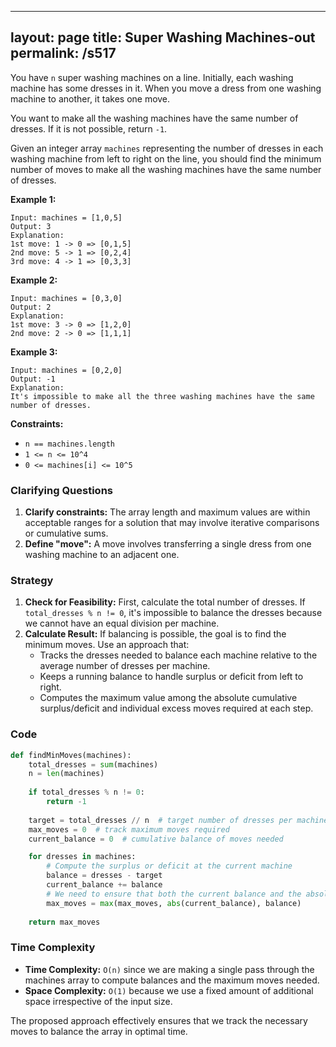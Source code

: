 
---
layout: page
title:  Super Washing Machines-out
permalink: /s517
---

You have `n` super washing machines on a line. Initially, each washing machine has some dresses in it. When you move a dress from one washing machine to another, it takes one move.

You want to make all the washing machines have the same number of dresses. If it is not possible, return `-1`.

Given an integer array `machines` representing the number of dresses in each washing machine from left to right on the line, you should find the minimum number of moves to make all the washing machines have the same number of dresses.

**Example 1:**

```
Input: machines = [1,0,5]
Output: 3
Explanation:
1st move: 1 -> 0 => [0,1,5]
2nd move: 5 -> 1 => [0,2,4]
3rd move: 4 -> 1 => [0,3,3]
```

**Example 2:**

```
Input: machines = [0,3,0]
Output: 2
Explanation:
1st move: 3 -> 0 => [1,2,0]
2nd move: 2 -> 0 => [1,1,1]
```

**Example 3:**

```
Input: machines = [0,2,0]
Output: -1
Explanation:
It's impossible to make all the three washing machines have the same number of dresses.
```

**Constraints:**

* `n == machines.length`
* `1 <= n <= 10^4`
* `0 <= machines[i] <= 10^5`

### Clarifying Questions
1. **Clarify constraints:** The array length and maximum values are within acceptable ranges for a solution that may involve iterative comparisons or cumulative sums.
2. **Define "move":** A move involves transferring a single dress from one washing machine to an adjacent one.

### Strategy
1. **Check for Feasibility:** First, calculate the total number of dresses. If `total_dresses % n != 0`, it's impossible to balance the dresses because we cannot have an equal division per machine.
2. **Calculate Result:** If balancing is possible, the goal is to find the minimum moves. Use an approach that:
   - Tracks the dresses needed to balance each machine relative to the average number of dresses per machine.
   - Keeps a running balance to handle surplus or deficit from left to right.
   - Computes the maximum value among the absolute cumulative surplus/deficit and individual excess moves required at each step.

### Code

```python
def findMinMoves(machines):
    total_dresses = sum(machines)
    n = len(machines)
    
    if total_dresses % n != 0:
        return -1
    
    target = total_dresses // n  # target number of dresses per machine
    max_moves = 0  # track maximum moves required
    current_balance = 0  # cumulative balance of moves needed

    for dresses in machines:
        # Compute the surplus or deficit at the current machine
        balance = dresses - target
        current_balance += balance
        # We need to ensure that both the current balance and the absolute move needed are checked
        max_moves = max(max_moves, abs(current_balance), balance)
    
    return max_moves
```

### Time Complexity
- **Time Complexity:** `O(n)` since we are making a single pass through the machines array to compute balances and the maximum moves needed.
- **Space Complexity:** `O(1)` because we use a fixed amount of additional space irrespective of the input size.

The proposed approach effectively ensures that we track the necessary moves to balance the array in optimal time.